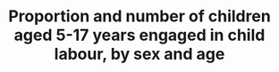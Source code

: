 ---
title: >-
  Proportion  and  number  of  children  aged  5-17  years  engaged  in  child  labour,  by  sex  and  age
permalink: /8-7-1/
sdg_goal: 8
layout: indicator
indicator: 8.7.1
indicator_variable: null
graph: null
graph_type_description: BLS  does  not  have  data
graph_status_notes: unk
variable_description: null
variable_notes: null
un_designated_tier: '1'
un_custodial_agency: "ILO,  UNICEF"
target_id: '8.7'
has_metadata: true
goal_meta_link: 'http://unstats.un.org/sdgs/files/metadata-compilation/Metadata-Goal-8.pdf'
goal_meta_link_page: 13
indicator_name: >-
  Proportion  and  number  of  children  aged  5-17  years  engaged  in  child  labour,  by  sex  and  age
target: >-
  Take  immediate  and  effective  measures  to  eradicate  forced  labour,  end  modern  slavery  and  human  trafficking  and  secure  the  prohibition  and  elimination  of  the  worst  forms  of  child  labour,  including  recruitment  and  use  of  child  soldiers,  and  by  2025  end  child  labour  in  all  its  forms.
source_title: null
source_notes: null
published: true
comments_and_limitations: The  USG  SDG  8  Subgroup  has  not  identifed  a  data  source  for  this  indicator.
date_metadata_updated: '2017-10-20'  

rationale_interpretation: >-
  From  ILO:  @@  To  monitor  the  progress  against  the  target  8.7.  Indicator  is  straightforward  to  interpret,  as  it  gives  the  headcount  of  child  labourers  at  national,  regional  and  global  levels.  @@  From  UNICEF:  Children  around  the  world  are  routinely  engaged  in  paid  and  unpaid  forms  of  work  that  are  not  harmful  to  them.  However,  children  are  considered  to  be  involved  in  child  labour  when  they  are  either  too  young  to  work  or  are  involved  in  activities  harmful  to  their  health  and  development.  Childrens  involvement  in  hazardous  work  can  compromise  their  physical,  mental,  social  and  educational  development.  The  issue  of  child  labour  is  guided  by  three  main  international  conventions:  ILO  Convention  No.  138  concerning  minimum  age  for  admission  to  employment  and  Recommendation  No.  146  (1973);  ILO  Convention  No.  182  concerning  the  prohibition  and  immediate  action  for  the  elimination  of  the  worst  forms  of  child  labour  and  Recommendation  No.  190  (1999);  and  the  United  Nations  Convention  on  the  Rights  of  the  Child  (Article  32),  including  its  Optional  Protocol  on  the  sale  of  children,  child  prostitution  and  child  pornography.  These  conventions  frame  the  concept  of  child  labour  and  form  the  basis  for  child  labour  legislation  enacted  by  countries  that  are  signatories.  @@  As  per  the  2008  Resolution  concerning  Statistics  of  Child  Labour,  the  operation  definition  of  child  labour  is  based  on  number  of  hours  spent  working  and  working  conditions,  and  encompasses  both  engagement  in  economic  activities  as  well  as  household  chores.
indicator_definition: "From  ILO:  The  term  child  labour  reflects  the  engagement  of  children  in  prohibited  work  and,  more  generally,  in  types  of  work  to  be  eliminated  as  socially  and  morally  undesirable  as  guided  by  national  legislation,  the  ILO  Minimum  Age  Convention,  1973  (No.  138),  and  the  Worst  Forms  of  Child  Labour  Convention,  1999  (No.  182),  their  respective  supplementing  Recommendations  (Nos  146  and  190),  and  the  United  Nations  Convention  on  the  Rights  of  the  Child.  The  statistical  measurement  framework  for  child  labour  is  structured  around  (i)  the  age  of  the  child;  (ii)  the  productive  activities  by  the  child,  including  their  nature  and  the  conditions  under  which  these  are  performed,  and  the  duration  of  engagement  by  the  child  in  such  activities.  For  the  purpose  of  statistical  measurement,  children  engaged  in  child  labour  include  all  persons  aged  5  to  17  years  who,  during  a  specified  time  period,  were  engaged  in  one  or  more  of  the  following  categories  of  activities:  \t(a)  worst  forms  of  child  labour,  (as  described  in  paragraphs  1730,  18th  ICLS  resolution);  \t(b)  employment  below  the  minimum  age,  (as  described  in  paragraphs  32  and  33  of  the  18th  ICLS  resolution);  and  \t(c)  hazardous  unpaid  household  services,  (as  described  in  paragraphs  36  and  37  of  the  18th  ICLS  resolution),  applicable  where  the  general  production  boundary  is  used  as  the  measurement  framework.  From  UNICEF:  This  indicator  provides  the  proportion  of  children  aged  5-17  years  who  are  engaged  in  child  labour.  It  is  calculated  by  dividing  the  number  of  children  aged  5-17  years  who  are  reported  to  have  been  engaged  in  child  labour  in  the  past  week  by  the  total  number  of  children  aged  5-17  in  the  population."
---
